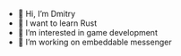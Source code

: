 - 👋 Hi, I’m Dmitry
- 🌱 I want to learn Rust
- 👀 I’m interested in game development
- 🔭 I’m working on embeddable messenger
<!--
- 💞️ I’m looking to collaborate on ...
- 📫 How to reach me ...
-->
